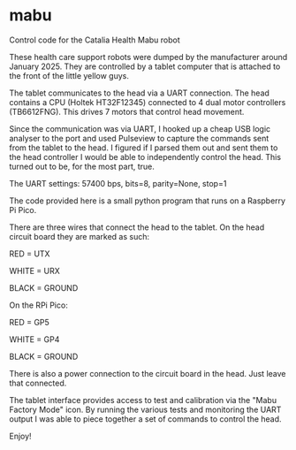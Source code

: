 # mabu
Control code for the Catalia Health Mabu robot

These health care support robots were dumped by the manufacturer around January 2025. They are controlled by a tablet computer that is attached to the front of the little yellow guys.

The tablet communicates to the head via a UART connection.  The head contains a CPU (Holtek HT32F12345) connected to 4 dual motor controllers (TB6612FNG). This drives 7 motors that control head movement.

Since the communication was via UART, I hooked up a cheap USB logic analyser to the port and used Pulseview to capture the commands sent from the tablet to the head. I figured if I parsed them out and sent them to the head controller I would be able to independently control the head. This turned out to be, for the most part, true.

The UART settings: 57400 bps, bits=8, parity=None, stop=1

The code provided here is a small python program that runs on a Raspberry Pi Pico.

There are three wires that connect the head to the tablet. On the head circuit board they are marked as such:

  RED = UTX
  
  WHITE = URX
  
  BLACK =  GROUND


On the RPi Pico:

  RED = GP5
  
  WHITE = GP4
  
  BLACK = GROUND
  

There is also a power connection to the circuit board in the head. Just leave that connected.

The tablet interface provides access to test and calibration via the "Mabu Factory Mode" icon. By running the various tests and monitoring the UART output I was able to piece together a set of commands to control the head.

Enjoy!




